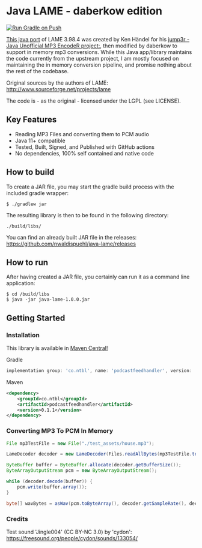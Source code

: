 # Java LAME - daberkow edition
[![Run Gradle on Push](https://github.com/daberkow/java-lame/actions/workflows/test.yml/badge.svg)](https://github.com/daberkow/java-lame/actions/workflows/test.yml)

[This java port](https://github.com/nwaldispuehl/java-lame) of LAME 3.98.4 was created by Ken Händel for his [jump3r - 
Java Unofficial MP3 EncodeR project:](http://sourceforge.net/projects/jsidplay2/), then modified by daberkow to support 
in memory mp3 conversions. While this Java app/library maintains the code currently from the upstream project, I am 
mostly focused on maintaining the in memory conversion pipeline, and promise nothing about the rest of the codebase.

Original sources by the authors of LAME: http://www.sourceforge.net/projects/lame

The code is - as the original - licensed under the LGPL (see LICENSE).

## Key Features
* Reading MP3 Files and converting them to PCM audio
* Java 11+ compatible
* Tested, Built, Signed, and Published with GitHub actions
* No dependencies, 100% self contained and native code

## How to build

To create a JAR file, you may start the gradle build process with the included gradle wrapper:

    $ ./gradlew jar

The resulting library is then to be found in the following directory:

    ./build/libs/

You can find an already built JAR file in the releases: https://github.com/nwaldispuehl/java-lame/releases

## How to run

After having created a JAR file, you certainly can run it as a command line application:

    $ cd /build/libs
    $ java -jar java-lame-1.0.0.jar

## Getting Started
### Installation

This library is available in [Maven Central!](https://mvnrepository.com/artifact/co.ntbl/podcastfeedhandler)

Gradle
``` groovy
implementation group: 'co.ntbl', name: 'podcastfeedhandler', version: '0.1.1'
```

Maven
``` xml
<dependency>
    <groupId>co.ntbl</groupId>
    <artifactId>podcastfeedhandler</artifactId>
    <version>0.1.1</version>
</dependency>
```

### Converting MP3 To PCM In Memory

``` java
File mp3TestFile = new File("./test_assets/house.mp3");

LameDecoder decoder = new LameDecoder(Files.readAllBytes(mp3TestFile.toPath()));

ByteBuffer buffer = ByteBuffer.allocate(decoder.getBufferSize());
ByteArrayOutputStream pcm = new ByteArrayOutputStream();

while (decoder.decode(buffer)) {
    pcm.write(buffer.array());
}

byte[] wavBytes = asWav(pcm.toByteArray(), decoder.getSampleRate(), decoder.getChannels());
```

### Credits

Test sound 'Jingle004' (CC BY-NC 3.0) by 'cydon': https://freesound.org/people/cydon/sounds/133054/


